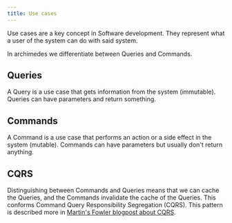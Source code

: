 ```yaml
---
title: Use cases
---
```


Use cases are a key concept in Software development. They represent what a user of the system can do with said system.

In archimedes we differentiate between Queries and Commands.

## Queries

A Query is a use case that gets information from the system (immutable). Queries can have parameters and return something.

## Commands

A Command is a use case that performs an action or a side effect in the system (mutable). Commands can have parameters but usually don't return anything.

## CQRS

Distinguishing between Commands and Queries means that we can cache the Queries, and the Commands invalidate the cache of the Queries. This conforms Command Query Responsibility Segregation (CQRS). This pattern is described more in [Martin's Fowler blogpost about CQRS](https://martinfowler.com/bliki/CQRS.html).
